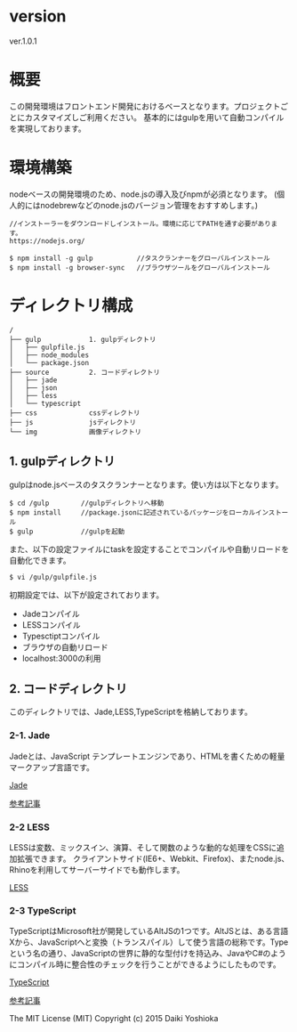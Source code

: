 # version
ver.1.0.1

# 概要
この開発環境はフロントエンド開発におけるベースとなります。プロジェクトごとにカスタマイズしご利用ください。
基本的にはgulpを用いて自動コンパイルを実現しております。

# 環境構築
nodeベースの開発環境のため、node.jsの導入及びnpmが必須となります。
(個人的にはnodebrewなどのnode.jsのバージョン管理をおすすめします。)

```
//インストーラーをダウンロードしインストール。環境に応じてPATHを通す必要があります。
https://nodejs.org/
```


```
$ npm install -g gulp           //タスクランナーをグローバルインストール
$ npm install -g browser-sync   //ブラウザツールをグローバルインストール
```

# ディレクトリ構成
```
/
├── gulp            1. gulpディレクトリ
│   ├── gulpfile.js
│   ├── node_modules
│   └── package.json
├── source          2. コードディレクトリ
│   ├── jade
│   ├── json
│   ├── less
│   └── typescript
├── css             cssディレクトリ
├── js              jsディレクトリ
└── img             画像ディレクトリ
```

## 1. gulpディレクトリ
gulpはnode.jsベースのタスクランナーとなります。使い方は以下となります。

```
$ cd /gulp        //gulpディレクトリへ移動
$ npm install     //package.jsonに記述されているパッケージをローカルインストール
$ gulp            //gulpを起動
```

また、以下の設定ファイルにtaskを設定することでコンパイルや自動リロードを自動化できます。
```
$ vi /gulp/gulpfile.js

```
初期設定では、以下が設定されております。
* Jadeコンパイル
* LESSコンパイル
* Typesctiptコンパイル
* ブラウザの自動リロード
* localhost:3000の利用

## 2. コードディレクトリ
このディレクトリでは、Jade,LESS,TypeScriptを格納しております。

### 2-1. Jade
Jadeとは、JavaScript テンプレートエンジンであり、HTMLを書くための軽量マークアップ言語です。

[Jade](http://jade-lang.com/ "Jade")

[参考記事](https://gist.github.com/japboy/5402844 "参考記事")


### 2-2 LESS
LESSは変数、ミックスイン、演算、そして関数のような動的な処理をCSSに追加拡張できます。 クライアントサイド(IE6+、Webkit、Firefox)、またnode.js、Rhinoを利用してサーバーサイドでも動作します。

[LESS](http://less-ja.studiomohawk.com/)

### 2-3 TypeScript
TypeScriptはMicrosoft社が開発しているAltJSの1つです。AltJSとは、ある言語Xから、JavaScriptへと変換（トランスパイル）して使う言語の総称です。Typeという名の通り、JavaScriptの世界に静的な型付けを持込み、JavaやC#のようにコンパイル時に整合性のチェックを行うことができるようにしたものです。

[TypeScript](http://www.typescriptlang.org/ "TypeScript")

[参考記事](https://html5experts.jp/vvakame/16241/ "参考記事")

The MIT License (MIT)
Copyright (c) 2015 Daiki Yoshioka